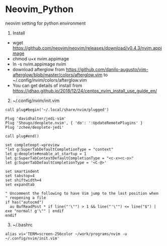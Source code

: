 # Neovim_Python
neovim setting for python environment

1. Install
* wget https://github.com/neovim/neovim/releases/download/v0.4.3/nvim.appimage
* chmod u+x nvim.appimage
* ln -s nvim.appimage nvim
* download afterglow from https://github.com/danilo-augusto/vim-afterglow/blob/master/colors/afterglow.vim to ~/.config/nvim/colors/afterglow.vim
* You can get details of install from https://jdhao.github.io/2018/12/24/centos_nvim_install_use_guide_en/

2. ~/.config/nvim/init.vim
```
call plug#begin('~/.local/share/nvim/plugged')

Plug 'davidhalter/jedi-vim'
Plug 'Shougo/deoplete.nvim', { 'do': ':UpdateRemotePlugins' }
Plug 'zchee/deoplete-jedi'

call plug#end()

set completeopt-=preview
"let g:SuperTabDefaultCompletionType = "context"
let g:deoplete#enable_at_startup = 1
let g:SuperTabContextDefaultCompletionType = "<c-x><c-o>"
let g:SuperTabDefaultCompletionType = '<C-@>'

set smartindent
set tabstop=4
set shiftwidth=4
set expandtab

" Uncomment the following to have Vim jump to the last position when
" reopening a file
if has("autocmd")
  au BufReadPost * if line("'\"") > 1 && line("'\"") <= line("$") | exe "normal! g'\"" | endif
endif

```
3. ~/.bashrc
```
alias vi='TERM=screen-256color ~/work/programs/nvim -u ~/.config/nvim/init.vim'
```
